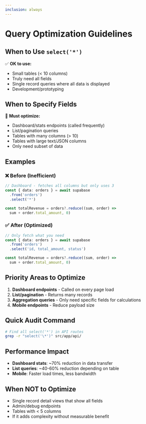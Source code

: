 ```yaml
---
inclusion: always
---
```


# Query Optimization Guidelines

## When to Use `select('*')`

✅ **OK to use:**
- Small tables (< 10 columns)
- Truly need all fields
- Single record queries where all data is displayed
- Development/prototyping

## When to Specify Fields

🎯 **Must optimize:**
- Dashboard/stats endpoints (called frequently)
- List/pagination queries
- Tables with many columns (> 10)
- Tables with large text/JSON columns
- Only need subset of data

## Examples

### ❌ Before (Inefficient)
```typescript
// Dashboard - fetches all columns but only uses 3
const { data: orders } = await supabase
  .from('orders')
  .select('*')

const totalRevenue = orders?.reduce((sum, order) => 
  sum + order.total_amount, 0)
```

### ✅ After (Optimized)
```typescript
// Only fetch what you need
const { data: orders } = await supabase
  .from('orders')
  .select('id, total_amount, status')

const totalRevenue = orders?.reduce((sum, order) => 
  sum + order.total_amount, 0)
```

## Priority Areas to Optimize

1. **Dashboard endpoints** - Called on every page load
2. **List/pagination** - Returns many records
3. **Aggregation queries** - Only need specific fields for calculations
4. **Mobile endpoints** - Reduce payload size

## Quick Audit Command

```bash
# Find all select('*') in API routes
grep -r "select('\*')" src/app/api/
```

## Performance Impact

- **Dashboard stats**: ~70% reduction in data transfer
- **List queries**: ~40-60% reduction depending on table
- **Mobile**: Faster load times, less bandwidth

## When NOT to Optimize

- Single record detail views that show all fields
- Admin/debug endpoints
- Tables with < 5 columns
- If it adds complexity without measurable benefit
